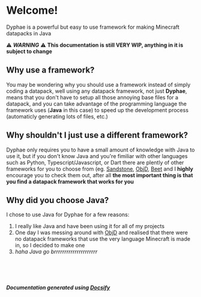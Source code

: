 # Welcome!
Dyphae is a powerful but easy to use framework for making Minecraft datapacks in Java

⚠ ***WARNING*** ⚠
__This documentation is still VERY WIP, anything in it is subject to change__
<br>

## Why use a framework?
You may be wondering why you should use a framework instead of simply coding a datapack, well using any datapack framework, not just **Dyphae**, means that you don't have to setup all those annoying base files for a datapack, and you can take advantage of the programming language the framework uses (**Java** in this case) to speed up the development process (automaticly generating lots of files, etc.)

## Why shouldn't I just use a different framework?
Dyphae only requires you to have a small amount of knowledge with Java to use it, but if you don't know Java and you're fimiliar with other languages such as Python, Typescript/Javascript, or Dart there are plently of other frameworks for you to choose from (eg. [Sandstone](https://www.sandstone.dev/), [ObjD](https://objd.stevertus.com/), [Beet](https://mcbeet.dev/) and I **highly** encourage you to check them out, after all **the most important thing is that you find a datapack framework that works for you**

## Why did you choose Java?
I chose to use Java for Dyphae for a few reasons:
1. I really like Java and have been using it for all of my projects
2. One day I was messing around with [ObjD](https://objd.stevertus.com/) and realised that there were no datapack frameworks that use the very language Minecraft is made in, so I decided to make one
3. *haha Java go brrrrrrrrrrrrrrrrrrrrr*

<br>
<br>
<br>

***Documentation generated using [Docsify](https://docsify.js.org/#/)***